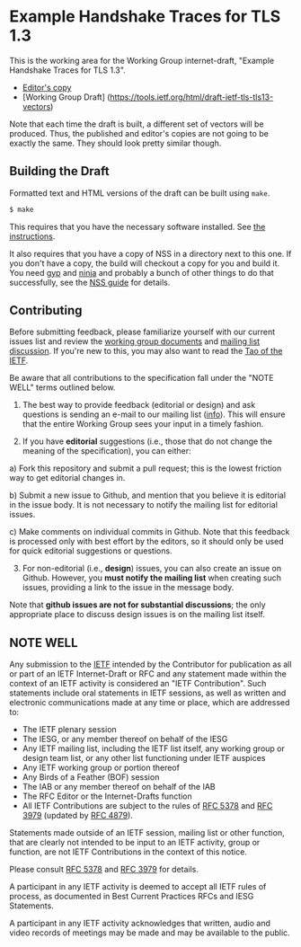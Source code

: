 # Example Handshake Traces for TLS 1.3

This is the working area for the Working Group  internet-draft, "Example Handshake
Traces for TLS 1.3".

* [Editor's copy](https://tlswg.github.io/draft-ietf-tls-tls13-vectors/)
* [Working Group  Draft] (https://tools.ietf.org/html/draft-ietf-tls-tls13-vectors)

Note that each time the draft is built, a different set of vectors will be
produced.  Thus, the published and editor's copies are not going to be exactly
the same.  They should look pretty similar though.


## Building the Draft

Formatted text and HTML versions of the draft can be built using `make`.

```sh
$ make
```

This requires that you have the necessary software installed.  See [the
instructions](https://github.com/martinthomson/i-d-template/blob/master/doc/SETUP.md).

It also requires that you have a copy of NSS in a directory next to this one.  If
you don't have a copy, the build will checkout a copy for you and build it.  You
need [gyp](https://gyp.gsrc.io/) and [ninja](https://ninja-build.org/) and probably
a bunch of other things to do that successfully, see the
[NSS guide](https://developer.mozilla.org/en-US/docs/Mozilla/Projects/NSS/Building)
for details.


## Contributing

Before submitting feedback, please familiarize yourself with our current issues
list and review the [working group
documents](https://datatracker.ietf.org/wg/tls/documents/) and [mailing
list discussion](https://mailarchive.ietf.org/arch/browse/tls/). If you're
new to this, you may also want to read the [Tao of the
IETF](https://www.ietf.org/tao.html).

Be aware that all contributions to the specification fall under the "NOTE WELL"
terms outlined below.

1. The best way to provide feedback (editorial or design) and ask questions is
sending an e-mail to our mailing list
([info](https://www.ietf.org/mailman/listinfo/tls)). This will ensure that
the entire Working Group sees your input in a timely fashion.

2. If you have **editorial** suggestions (i.e., those that do not change the
meaning of the specification), you can either:

  a) Fork this repository and submit a pull request; this is the lowest
  friction way to get editorial changes in.

  b) Submit a new issue to Github, and mention that you believe it is editorial
  in the issue body. It is not necessary to notify the mailing list for
  editorial issues.

  c) Make comments on individual commits in Github. Note that this feedback is
  processed only with best effort by the editors, so it should only be used for
  quick editorial suggestions or questions.

3. For non-editorial (i.e., **design**) issues, you can also create an issue on
Github. However, you **must notify the mailing list** when creating such issues,
providing a link to the issue in the message body.

  Note that **github issues are not for substantial discussions**; the only
  appropriate place to discuss design issues is on the mailing list itself.


## NOTE WELL

Any submission to the [IETF](https://www.ietf.org/) intended by the Contributor
for publication as all or part of an IETF Internet-Draft or RFC and any
statement made within the context of an IETF activity is considered an "IETF
Contribution". Such statements include oral statements in IETF sessions, as
well as written and electronic communications made at any time or place, which
are addressed to:

 * The IETF plenary session
 * The IESG, or any member thereof on behalf of the IESG
 * Any IETF mailing list, including the IETF list itself, any working group
   or design team list, or any other list functioning under IETF auspices
 * Any IETF working group or portion thereof
 * Any Birds of a Feather (BOF) session
 * The IAB or any member thereof on behalf of the IAB
 * The RFC Editor or the Internet-Drafts function
 * All IETF Contributions are subject to the rules of
   [RFC 5378](https://tools.ietf.org/html/rfc5378) and
   [RFC 3979](https://tools.ietf.org/html/rfc3979)
   (updated by [RFC 4879](https://tools.ietf.org/html/rfc4879)).

Statements made outside of an IETF session, mailing list or other function,
that are clearly not intended to be input to an IETF activity, group or
function, are not IETF Contributions in the context of this notice.

Please consult [RFC 5378](https://tools.ietf.org/html/rfc5378) and [RFC
3979](https://tools.ietf.org/html/rfc3979) for details.

A participant in any IETF activity is deemed to accept all IETF rules of
process, as documented in Best Current Practices RFCs and IESG Statements.

A participant in any IETF activity acknowledges that written, audio and video
records of meetings may be made and may be available to the public.
